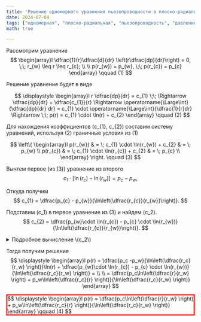 ```yaml
---
title: 'Решение одномерного уравнения пьезопроводности в плоско-радиальной постановке'
date: 2024-07-04
tags: ["одномерная", "плоско-радиальная", "пьезопроводность", "давление", "однофазка"]
math: true

---
```


Рассмотрим уравнение 
$$
\begin{array}l
\dfrac{1}{r}\dfrac{d}{dr} \left(r\dfrac{dp}{dr}\right) = 0, \;\; r_{w} \leq r \leq r_{c}; \\ \\
p(r_{w}) = p_{w}, \;\; p(r_{c}) = p_{c}
\end{array}
\qquad (1)
$$

Решение уравнение будет в виде
<!-- $$
p(r) = C_1 \ln(r) + C_2.
$$ -->
$$
\displaystyle
\begin{array}l
r \dfrac{dp}{dr} = c_{1} \;\; \Rightarrow \dfrac{dp}{dr} = \dfrac{c_{1}}{r} \Rightarrow \operatorname{\Large\int}{\dfrac{dp}{dr} dr} = c_{1} \cdot \operatorname{\Large\int}{\dfrac{1}{r}dr} \Rightarrow \;\; p(r) = c_{1} \cdot \ln(r) + c_{2}
\end{array}
\qquad (2)
$$

Для нахождения коэффициентов \(c_{1}, c_{2}\) составим систему уравнений, используя (2) граничные условия из (1)

$$
\left\{
\begin{array}l
p(r_{w}) & = \; c_{1} \cdot \ln(r_{w}) + c_{2} & = \; p_{w} \\
p(r_{c}) & = \; c_{1} \cdot \ln(r_{c}) + c_{2} & = \; p_{c} \\
\end{array}
\right.
\qquad (3)
$$

Вычтем первое (из (3)) уравнение из второго
$$
c_{1} \cdot \left[\ln(r_{c}) - \ln(r_{w})\right] = p_{c} - p_{w},
$$

Откуда получим
$$
c_{1} = \dfrac{p_{c} - p_{w}}{\ln\left(\dfrac{r_{c}}{r_{w}}\right)}.
$$

Подставим \(c_1\) в первое уравнение из (3) и найдем \(c_2\).
$$
c_{2} = \dfrac{p_{w}\cdot \ln(r_{c}) - p_{c} \cdot \ln(r_{w})}{\ln\left(\dfrac{r_{c}}{r_{w}}\right)}.
$$


<details>
<summary>Подробное вычисление \(c_2\)</summary>
$$
\begin{array}l
c_{2} = p_{w} - c_{1} \cdot \ln(r_{w}) = p_{w} - \dfrac{\ln(r_{w})\left(p_{c} - p_{w}\right)}{\ln\left(\dfrac{r_{c}}{r_{w}}\right)} = \dfrac{p_{w} \cdot\ln\left(\dfrac{r_{c}}{r_{w}}\right) - p_{c} \cdot \ln(r_{w}) + p_{w} \cdot \ln(r_{w})}{\ln\left(\dfrac{r_{c}}{r_{w}}\right)} = \\ = \dfrac{p_{w} \cdot \left[ \ln(r_{c}) - \ln(r_{w})\right] - p_{c} \cdot \ln(r_{w}) + p_{w} \cdot \ln(r_{w})}{\ln\left(\dfrac{r_{c}}{r_{w}}\right)} = \dfrac{p_{w}\cdot \ln(r_{c}) - p_{c} \cdot \ln(r_{w})}{\ln\left(\dfrac{r_{c}}{r_{w}}\right)}.
\end{array}
$$
</details>

Тогда получим решение
$$
\displaystyle
\begin{array}l
p(r) = \dfrac{p_c -p_w}{\ln\left(\dfrac{r_c}{r_w} \right)}\ln(r) + \dfrac{p_{w}\cdot \ln(r_{c}) - p_{c} \cdot \ln(r_{w})}{\ln\left(\dfrac{r_c}{r_w} \right)} = \\ \\
= \dfrac{p_c\ln\left(\dfrac{r}{r_w} \right) + p_w\ln\left(\dfrac{r_c}{r} \right)}{\ln\left(\dfrac{r_c}{r_w} \right)}
\end{array}
$$

<div style="border: 3px solid red">
$$
\displaystyle
\begin{array}l
p(r) = \dfrac{p_c\ln\left(\dfrac{r}{r_w} \right) + p_w\ln\left(\dfrac{r_c}{r} \right)}{\ln\left(\dfrac{r_c}{r_w} \right)}
\end{array}
\qquad (4)
$$
</div>
